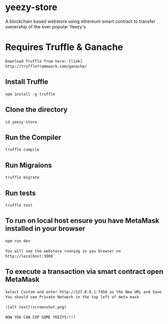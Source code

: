 # yeezy-store
A blockchain based webstore using ethereum smart contract to transfer ownership of the ever popular Yeezy's

# Requires Truffle & Ganache
    Download Truffle from here: [link] http://truffleframework.com/ganache/

## Install Truffle    
    npm install -g truffle

## Clone the directory
    cd yeezy-store

## Run the Compiler    
    truffle compile

## Run Migraions    
    truffle migrate

## Run tests
    truffle test

## To run on local host ensure you have MetaMask installed in your browser
    npm run dev

    You will see the webstore running in you browser on http://localhost:3000

## To execute a transaction via smart contract open MetaMask

    Select Custom and enter http://127.0.0.1:7450 as the New URL and Save 
    You should see Private Network in the top left of meta mask

    ![alt text](screenshot.png)

    NOW YOU CAN COP SOME YEEZYS!!!!               
